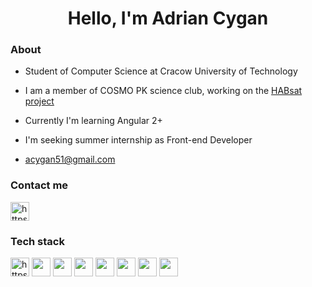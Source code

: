 <h1 align="center">Hello, I'm Adrian Cygan</h1>

### About
- Student of Computer Science at Cracow University of Technology

- I am a member of COSMO PK science club, working on the <a href="https://habsat.pl/" target="_blank" >HABsat project</a>

- Currently I'm learning Angular 2+

- I'm seeking summer internship as Front-end Developer

- acygan51@gmail.com

### Contact me

<a href="https://www.linkedin.com/in/adrian-cygan" target="blank">
  <img src="https://raw.githubusercontent.com/rahuldkjain/github-profile-readme-generator/master/src/images/icons/Social/linked-in-alt.svg"  alt="https://www.linkedin.com/in/adrian-cygan" width="30" /> 
</a>

### Tech stack
<div>
  <img src="https://upload.wikimedia.org/wikipedia/commons/a/a7/React-icon.svg" alt="https://upload.wikimedia.org/wikipedia/commons/a/a7/React-icon.svg" height="30">
  <img src="https://upload.wikimedia.org/wikipedia/commons/4/49/Redux.png" height="30px">
  <img src="https://cdn-icons-png.flaticon.com/512/919/919832.png" height="30px">
  <img src="https://avatars.githubusercontent.com/u/20658825?s=200&v=4" height="30px">
  <img src="https://b.kisscc0.com/20180815/zlq/kisscc0-computer-icons-logo-brand-javascript-angle-js-5b741783856f77.0690615715343348515466.png" height="30px">
  <img src="https://upload.wikimedia.org/wikipedia/commons/thumb/6/62/CSS3_logo.svg/240px-CSS3_logo.svg.png" height="30px">
  <img src="https://icon-library.com/images/html5-icon/html5-icon-7.jpg" height="30px">
  <img src="https://upload.wikimedia.org/wikipedia/commons/c/cf/Angular_full_color_logo.svg" height="30px">
</div>
